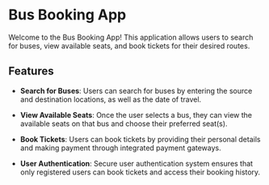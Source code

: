 # Bus Booking App

Welcome to the Bus Booking App! This application allows users to search for buses, view available seats, and book tickets for their desired routes.

## Features

- **Search for Buses**: Users can search for buses by entering the source and destination locations, as well as the date of travel.

- **View Available Seats**: Once the user selects a bus, they can view the available seats on that bus and choose their preferred seat(s).

- **Book Tickets**: Users can book tickets by providing their personal details and making payment through integrated payment gateways.

- **User Authentication**: Secure user authentication system ensures that only registered users can book tickets and access their booking history.
